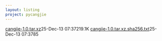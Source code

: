 ```yaml
---
layout: listing
project: pycangjie
---
```


<tr><td><a href="cangjie-1.0.tar.xz">cangjie-1.0.tar.xz</a></td><td>25-Dec-13 07:37</td><td>219.1K</td></tr>
<tr><td><a href="cangjie-1.0.tar.xz.sha256.txt">cangjie-1.0.tar.xz.sha256.txt</a></td><td>25-Dec-13 07:37</td><td>85</td></tr>